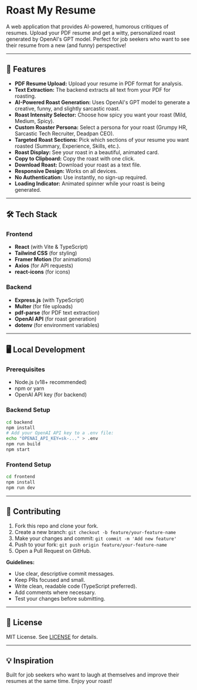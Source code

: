 # Roast My Resume

A web application that provides AI-powered, humorous critiques of resumes. Upload your PDF resume and get a witty, personalized roast generated by OpenAI's GPT model. Perfect for job seekers who want to see their resume from a new (and funny) perspective!

---

## 🚀 Features

- **PDF Resume Upload:** Upload your resume in PDF format for analysis.
- **Text Extraction:** The backend extracts all text from your PDF for roasting.
- **AI-Powered Roast Generation:** Uses OpenAI's GPT model to generate a creative, funny, and slightly sarcastic roast.
- **Roast Intensity Selector:** Choose how spicy you want your roast (Mild, Medium, Spicy).
- **Custom Roaster Persona:** Select a persona for your roast (Grumpy HR, Sarcastic Tech Recruiter, Deadpan CEO).
- **Targeted Roast Sections:** Pick which sections of your resume you want roasted (Summary, Experience, Skills, etc.).
- **Roast Display:** See your roast in a beautiful, animated card.
- **Copy to Clipboard:** Copy the roast with one click.
- **Download Roast:** Download your roast as a text file.
- **Responsive Design:** Works on all devices.
- **No Authentication:** Use instantly, no sign-up required.
- **Loading Indicator:** Animated spinner while your roast is being generated.

---

## 🛠️ Tech Stack

### Frontend
- **React** (with Vite & TypeScript)
- **Tailwind CSS** (for styling)
- **Framer Motion** (for animations)
- **Axios** (for API requests)
- **react-icons** (for icons)

### Backend
- **Express.js** (with TypeScript)
- **Multer** (for file uploads)
- **pdf-parse** (for PDF text extraction)
- **OpenAI API** (for roast generation)
- **dotenv** (for environment variables)

---

## 🖥️ Local Development

### Prerequisites
- Node.js (v18+ recommended)
- npm or yarn
- OpenAI API key (for backend)

### Backend Setup
```bash
cd backend
npm install
# Add your OpenAI API key to a .env file:
echo "OPENAI_API_KEY=sk-..." > .env
npm run build
npm start
```

### Frontend Setup
```bash
cd frontend
npm install
npm run dev
```

---

## 🤝 Contributing

1. Fork this repo and clone your fork.
2. Create a new branch: `git checkout -b feature/your-feature-name`
3. Make your changes and commit: `git commit -m 'Add new feature'`
4. Push to your fork: `git push origin feature/your-feature-name`
5. Open a Pull Request on GitHub.

**Guidelines:**
- Use clear, descriptive commit messages.
- Keep PRs focused and small.
- Write clean, readable code (TypeScript preferred).
- Add comments where necessary.
- Test your changes before submitting.

---

## 📄 License

MIT License. See [LICENSE](LICENSE) for details.

---

## 💡 Inspiration

Built for job seekers who want to laugh at themselves and improve their resumes at the same time. Enjoy your roast!
